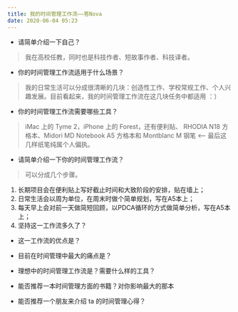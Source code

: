 ```yaml
---
title: 我的时间管理工作流——答Nova
date: 2020-06-04 05:23
---
```


- 请简单介绍一下自己？
>  我在高校任教，同时也是科技作者、短故事作者、科技译者。
- 你的时间管理工作流适用于什么场景？
> 我的日常生活可以分成很清晰的几块：创造性工作、学校常规工作、个人兴趣发展。目前看起来，我的时间管理工作流在这几块任务中都适用 ：）
- 你的时间管理工作流需要哪些工具？
> iMac 上的 Tyme 2，iPhone 上的 Forest，还有便利贴、 RHODIA N18 方格本、Midori MD Notebook A5 方格本和 Montblanc M 钢笔 <-- 最后这几样纸笔纯属个人偏执。
- 请简单介绍一下你的时间管理工作流？
> 可以分成几个步骤。
1. 长期项目会在便利贴上写好截止时间和大致阶段的安排，贴在墙上；
2. 日常生活会以周为单位，在周末时做个简单规划，写在A5本上；
3. 每天早上会对前一天做简短回顾，以PDCA循环的方式做简单分析，写在A5本上；
4. 坚持这一工作流多久了？
> 
- 这一工作流的优点是？
> 
- 目前在时间管理中最大的痛点是？
> 
- 理想中的时间管理工作流是？需要什么样的工具？
> 
- 能否推荐一本时间管理方面的书籍？对你影响最大的那本
> 
- 能否推荐一个朋友来介绍 ta 的时间管理心得？
> 